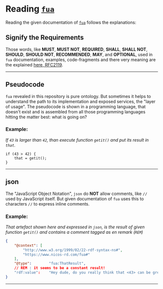 # Reading [`fua`](../README.md)

Reading the given documentation of [`fua`](../README.md) follows the explanations:

## Signify the Requirements

Those words, like **MUST**, **MUST NOT**, **REQUIRED**, **SHALL**, **SHALL NOT**, **SHOULD**, **SHOULD NOT**,
**RECOMMENDED**,  **MAY**, and **OPTIONAL**, used in `fua` documentation, examples, code-fragments and there very
meaning are the explained [here, RFC2119](https://datatracker.ietf.org/doc/html/rfc2119).

---

## Pseudocode

`fua` revealed in this repository is pure ontology. But sometimes it helps to understand the path to its implementation
and exposed services, the "layer of usage". The pseudocode is shown in a programming language, that doesn't exist and is
assembled from all those programming languages hitting the matter best: what is going on?

### Example:

_If `43` is larger than `42`, than execute function `getit()` and put its result in `that`._

```pseudocode
if (43 > 42) {
    that = getit();
}
```

---

## json

The "JavaScript Object Notation", `json` do **NOT** allow comments, like `//` used by JavaScript itself. But
given documentation of `fua` uses this to characters `//` to express inline comments.

### Example:

_That artefact shown here and expressed in `json`, is the result of given function `getit()` and contains a comment
tagged as en remark (`REM`)_

```json
{
    "@context": [
        "http://www.w3.org/1999/02/22-rdf-syntax-ns#",
        "https://www.nicos-rd.com/fua#"
    ],
    "@type":        "fua:ThatResult",
    // REM : it seems to be a constant result!
    "rdf:value":    "Hey dude, do you really think that <43> can be greater than <42> at some time or another?!?" 
}
```

---
